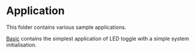# Application
This folder contains various sample applications.

[Basic](./basic) contains the simplest application of LED toggle with a simple system initialisation.
